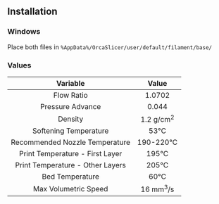 ## Installation

### Windows

Place both files in `%AppData%/OrcaSlicer/user/default/filament/base/`

### Values
| Variable | Value |
|:---:|:---:|
| Flow Ratio | 1.0702 |
| Pressure Advance | 0.044 |
| Density | 1.2 g/cm<sup>2</sup> |
| Softening Temperature | 53&deg;C |
| Recommended Nozzle Temperature | 190-220&deg;C |
| Print Temperature - First Layer | 195&deg;C |
| Print Temperature - Other Layers | 205&deg;C |
| Bed Temperature | 60&deg;C |
| Max Volumetric Speed | 16 mm<sup>3</sup>/s |
